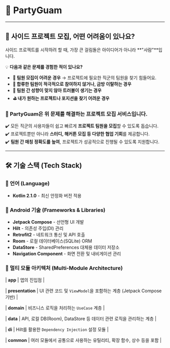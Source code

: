 # 🎉 PartyGuam

---
## 🚀 사이드 프로젝트 모집, 어떤 어려움이 있나요?

사이드 프로젝트를 시작하려 할 때, 가장 큰 걸림돌은 아이디어가 아니라 **"사람"**입니다.

💡 **다음과 같은 문제를 경험한 적이 있나요?**
- **👫 팀원 모집이 어려운 경우** → 프로젝트에 필요한 직군의 팀원을 찾기 힘들어요.
- **🤦 합류한 팀원이 적극적으로 참여하지 않거나, 금방 이탈하는 경우**
- **🤼 팀원 간 성향이 맞지 않아 트러블이 생기는 경우**
- **⛳️ 내가 원하는 프로젝트나 포지션을 찾기 어려운 경우**

### **🔹 PartyGuam은 위 문제를 해결하는 프로젝트 모집 서비스입니다.**
✔️ 모든 직군의 사용자들이 쉽고 빠르게 **프로젝트 팀원을 모집**할 수 있도록 돕습니다.  
✔️ 프로젝트뿐만 아니라 **스터디, 해커톤 모집 등 다양한 협업 기회**를 제공합니다.  
✔️ **팀원 간 매칭 정확도를 높여**, 프로젝트가 성공적으로 진행될 수 있도록 지원합니다.

---

## 🛠️ 기술 스택 (Tech Stack)

### **📌 언어 (Language)**
- **Kotlin 2.1.0** - 최신 안정화 버전 적용

### **📌 Android 기술 (Frameworks & Libraries)**
- **Jetpack Compose** - 선언형 UI 개발
- **Hilt** - 의존성 주입(DI) 관리
- **Retrofit2** - 네트워크 통신 및 API 호출
- **Room** - 로컬 데이터베이스(SQLite) ORM
- **DataStore** - SharedPreferences 대체용 데이터 저장소
- **Navigation Component** - 화면 전환 및 내비게이션 관리

### **📌 멀티 모듈 아키텍처 (Multi-Module Architecture)**
| **app** | 앱의 진입점 |

| **presentation** | UI 관련 코드 및 `ViewModel`을 포함하는 계층 (Jetpack Compose 기반) |

| **domain** | 비즈니스 로직을 처리하는 `UseCase` 계층 |

| **data** | API, 로컬 DB(Room), DataStore 등 데이터 관련 로직을 관리하는 계층 |

| **di** | Hilt를 활용한 `Dependency Injection` 설정 모듈 |

| **common** | 여러 모듈에서 공통으로 사용하는 유틸리티, 확장 함수, 상수 등을 포함 |

